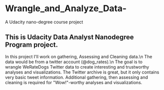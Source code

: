 # Wrangle_and_Analyze_Data-
A Udacity nano-degree course project
## This is Udacity Data Analyst Nanodegree Program project.
In this project I'll work on gathering, Assessing and Cleaning data.\n
The data would be from a twitter account (@dog_rates).\n
The goal is to wrangle WeRateDogs Twitter data to create interesting and trustworthy analyses and visualizations. The Twitter archive is great, but it only contains very basic tweet information. Additional gathering, then assessing and cleaning is required for "Wow!"-worthy analyses and visualizations.
